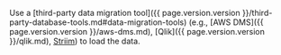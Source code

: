 Use a [third-party data migration tool]({{ page.version.version }}/third-party-database-tools.md#data-migration-tools) (e.g., [AWS DMS]({{ page.version.version }}/aws-dms.md), [Qlik]({{ page.version.version }}/qlik.md), [Striim](striim.html)) to load the data. 
